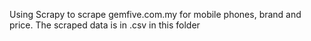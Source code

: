 Using Scrapy to scrape gemfive.com.my for mobile phones, brand and price. The scraped data is in .csv in this folder
